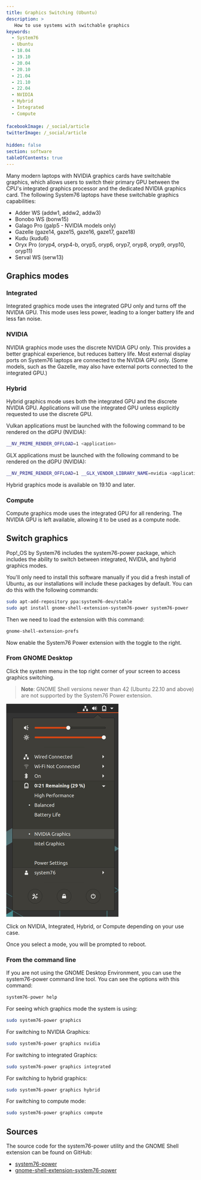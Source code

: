 ```yaml
---
title: Graphics Switching (Ubuntu)
description: >
   How to use systems with switchable graphics
keywords:
  - System76
  - Ubuntu
  - 18.04
  - 19.10
  - 20.04
  - 20.10
  - 21.04
  - 21.10
  - 22.04
  - NVIDIA
  - Hybrid
  - Integrated
  - Compute

facebookImage: /_social/article
twitterImage: /_social/article

hidden: false
section: software
tableOfContents: true
---
```


Many modern laptops with NVIDIA graphics cards have switchable graphics, which allows users to switch their primary GPU between the CPU's integrated graphics processor and the dedicated NVIDIA graphics card. The following System76 laptops have these switchable graphics capabilities:

- Adder WS (addw1, addw2, addw3)
- Bonobo WS (bonw15)
- Galago Pro (galp5 - NVIDIA models only)
- Gazelle (gaze14, gaze15, gaze16, gaze17, gaze18)
- Kudu (kudu6)
- Oryx Pro (oryp4, oryp4-b, oryp5, oryp6, oryp7, oryp8, oryp9, oryp10, oryp11)
- Serval WS (serw13)

## Graphics modes

### Integrated

Integrated graphics mode uses the integrated GPU only and turns off the NVIDIA
GPU. This mode uses less power, leading to a longer battery life and less fan
noise.

### NVIDIA

NVIDIA graphics mode uses the discrete NVIDIA GPU only. This provides a better
graphical experience, but reduces battery life. Most external display ports on
System76 laptops are connected to the NVIDIA GPU only. (Some models, such as the
Gazelle, may also have external ports connected to the integrated GPU.)

### Hybrid

Hybrid graphics mode uses both the integrated GPU and the discrete NVIDIA GPU.
Applications will use the integrated GPU unless explicitly requested to use the
discrete GPU.

Vulkan applications must be launched with the following command to be rendered on the dGPU (NVIDIA):

```bash
__NV_PRIME_RENDER_OFFLOAD=1 <application>
```

GLX applications must be launched with the following command to be rendered on the dGPU (NVIDIA):

```bash
__NV_PRIME_RENDER_OFFLOAD=1 __GLX_VENDOR_LIBRARY_NAME=nvidia <application>
```

Hybrid graphics mode is available on 19.10 and later.

### Compute

Compute graphics mode uses the integrated GPU for all rendering. The NVIDIA
GPU is left available, allowing it to be used as a compute node.

## Switch graphics

Pop!_OS by System76 includes the system76-power package, which includes the
ability to switch between integrated, NVIDIA, and hybrid graphics modes.

You'll only need to install this software manually if you did a fresh install of Ubuntu,
as our installations will include these packages by default. You can do this
with the following commands:

```bash
sudo apt-add-repository ppa:system76-dev/stable
sudo apt install gnome-shell-extension-system76-power system76-power
```

Then we need to load the extension with this command:

```bash
gnome-shell-extension-prefs
```

Now enable the System76 Power extension with the toggle to the right.

### From GNOME Desktop

Click the system menu in the top right corner of your screen to access graphics
switching.

>**Note**: GNOME Shell versions newer than 42 (Ubuntu 22.10 and above) are not supported by the System76 Power extension.

![Graphics](/images/graphics-switch-ubuntu/system-menu.png)

Click on NVIDIA, Integrated, Hybrid, or Compute depending on your use case.

Once you select a mode, you will be prompted to reboot.

### From the command line

If you are not using the GNOME Desktop Environment, you can use the system76-power
command line tool. You can see the options with this command:

```bash
system76-power help
```

For seeing which graphics mode the system is using:

```bash
sudo system76-power graphics
```

For switching to NVIDIA Graphics:

```bash
sudo system76-power graphics nvidia
```

For switching to integrated Graphics:

```bash
sudo system76-power graphics integrated
```

For switching to hybrid graphics:

```bash
sudo system76-power graphics hybrid
```

For switching to compute mode:

```bash
sudo system76-power graphics compute
```

## Sources

The source code for the system76-power utility and the GNOME Shell extension can be found on GitHub:

- [system76-power](https://github.com/pop-os/system76-power)
- [gnome-shell-extension-system76-power](https://github.com/pop-os/gnome-shell-extension-system76-power)
